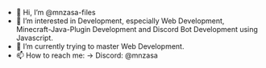 - 👋 Hi, I’m @mnzasa-files
- 👀 I’m interested in Development, especially Web Development, Minecraft-Java-Plugin Development and Discord Bot Development using Javascript.
- 🌱 I’m currently trying to master Web Development. 
- 📫 How to reach me:
-> Discord: @mnzasa

<!---
mnzasa-files/mnzasa-files is a ✨ special ✨ repository because its `README.md` (this file) appears on your GitHub profile.
You can click the Preview link to take a look at your changes.
--->
